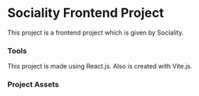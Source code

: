 # Sociality Frontend Project

This project is a frontend project which is given by Sociality.

### Tools

This project is made using React.js. Also is created with Vite.js.

### Project Assets
